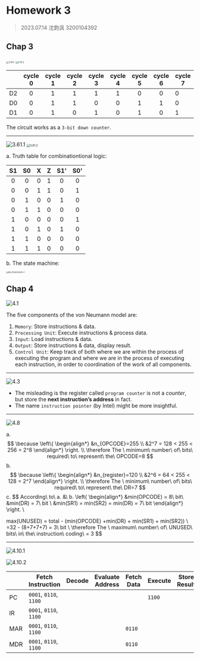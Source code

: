 # Homework 3

> 2023.07.14 沈韵沨 3200104392

## Chap 3

<img src="/Users/shen/Desktop/3.35.1.png" alt="3.35.1" style="zoom:40%;" />

<img src="/Users/shen/Desktop/3.35.2.png" alt="3.35.2" style="zoom:40%;" />

|      | cycle 0 | cycle 1 | cycle 2 | cycle 3 | cycle 4 | cycle 5 | cycle 6 | cycle 7 |
| :--: | :-----: | :-----: | :-----: | :-----: | :-----: | :-----: | :-----: | ------- |
|  D2  |    0    |    1    |    1    |    1    |    1    |    0    |    0    | 0       |
|  D0  |    0    |    1    |    1    |    0    |    0    |    1    |    1    | 0       |
|  D1  |    0    |    1    |    0    |    1    |    0    |    1    |    0    | 1       |

The circuit works as a `3-bit down counter`.

---

<div style="page-break-after:always"></div>

<img src="/Users/shen/Desktop/3.61.1.png" alt="3.61.1" style="zoom:55s%;" />

<img src="/Users/shen/Desktop/3.61.2.png" alt="3.61.2" style="zoom:55%;" />

<div style="page-break-after:always"></div>

a. Truth table for combinationtional logic:

|  S1  |  S0  |  X   |  Z   | S1'  | S0'  |
| :--: | :--: | :--: | :--: | :--: | :--: |
|  0   |  0   |  0   |  1   |  0   |  0   |
|  0   |  0   |  1   |  1   |  0   |  1   |
|  0   |  1   |  0   |  0   |  1   |  0   |
|  0   |  1   |  1   |  0   |  0   |  0   |
|  1   |  0   |  0   |  0   |  0   |  1   |
|  1   |  0   |  1   |  0   |  1   |  0   |
|  1   |  1   |  0   |  0   |  0   |  0   |
|  1   |  1   |  1   |  0   |  0   |  0   |

b. The state machine:

<img src="/Users/shen/Desktop/IMG_B159AC92A2E4-1.jpeg" alt="IMG_B159AC92A2E4-1" style="zoom:30%;" />

<div style="page-break-after:always"></div>

## Chap 4

![4.1](/Users/shen/Desktop/4.1.png)

The five components of the von Neumann model are:

1. `Memory`: Store instructions & data.
2. `Processing Unit`: Execute instructions & process data.
3. `Input`: Load instructions & data.
4. `Output`: Store instructions & data, display result.
5. `Control Unit`:  Keep track of both where we are within the process of executing the program and where we are in the process of executing each instruction, in order to coordination of the work of all components.

---

![4.3](/Users/shen/Desktop/4.3.png)

- The misleading is the register called `program counter` is not a *counter*, but store the **next instruction’s address** in fact.
- The name `instruction pointer` (by Intel) might be more insightful.

---

![4.8](/Users/shen/Desktop/4.8.png)

a. 
$$
\because 
\left\{
\begin{align*}
&n_{OPCODE}=255 \\
&2^7 = 128 < 255 < 256 = 2^8 
\end{align*}
\right. \\
\therefore The \ minimum\ number\ of\ bits\ required\ to\ represent\ the\ OPCODE=8
$$
b.
$$
\because 
\left\{
\begin{align*}
&n_{register}=120 \\
&2^6 = 64 < 255 < 128 = 2^7 
\end{align*}
\right. \\
\therefore The \ minimum\ number\ of\ bits\ required\ to\ represent\ the\ DR=7
$$
c.
$$
According\ to\ a. \&\ b.
\left\{
\begin{align*}
&min(OPCODE) = 8\ bit\\
&min(DR) = 7\ bit \\
&min(SR1) = min(SR2) = min(DR) = 7\ bit
\end{align*}
\right. \\

max(UNUSED) = total - (min(OPCODE) +min(DR) + min(SR1) + min(SR2)) \\
=32 - (8+7+7+7) = 3\ bit \\
\therefore The \ maximum\ number\ of\ UNUSED\ bits\ in\ the\ instruction\ coding\ = 3
$$

---

![4.10.1](/Users/shen/Desktop/4.10.1.png)

![4.10.2](/Users/shen/Desktop/4.10.2.png)

|      | Fetch Instruction      | Decode | Evaluate Address | Fetch Data | Execute | Store Result |
| ---- | ---------------------- | ------ | ---------------- | ---------- | ------- | ------------ |
| PC   | `0001`, `0110`, `1100` |        |                  |            | `1100`  |              |
| IR   | `0001`, `0110`, `1100` |        |                  |            |         |              |
| MAR  | `0001`, `0110`, `1100` |        |                  | `0110`     |         |              |
| MDR  | `0001`, `0110`, `1100` |        |                  | `0110`     |         |              |

